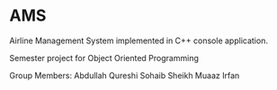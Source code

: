 # AMS
Airline Management System implemented in C++ console application.

Semester project for Object Oriented Programming

Group Members:
Abdullah Qureshi
Sohaib Sheikh
Muaaz Irfan
